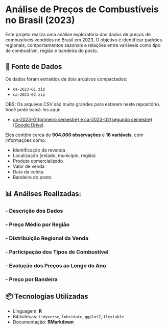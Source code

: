 # Análise de Preços de Combustíveis no Brasil (2023)

Este projeto realiza uma análise exploratória dos dados de preços de combustíveis vendidos no Brasil em 2023. O objetivo é identificar padrões regionais, comportamentos sazonais e relações entre variáveis como tipo de combustível, região e bandeira do posto.

## 📁 Fonte de Dados

Os dados foram extraídos de dois arquivos compactados:

- `ca-2023-01.zip`
- `ca-2023-02.zip`

OBS: Os arquivos CSV são muito grandes para estarem neste repositório. Você pode baixá-los aqui:

- [ca-2023-01(primeiro semestre) e ca-2023-02(segundo semestre) (Google Drive)](https://drive.google.com/drive/folders/1TSp6xCLFS0PwVoBWzBSeO5ZWuUUJADQG?usp=drive_link)

Eles contêm cerca de **904.000 observações** e **16 variáveis**, com informações como:

- Identificação da revenda
- Localização (estado, município, região)
- Produto comercializado
- Valor de venda
- Data da coleta
- Bandeira do posto

## 📊 Análises Realizadas:

### - Descrição dos Dados
### - Preço Médio por Região
### - Distribuição Regional da Venda
### - Participação dos Tipos de Combustível
### - Evolução dos Preços ao Longo do Ano
### - Preço por Bandeira

## 📦 Tecnologias Utilizadas

- Linguagem: **R**
- Bibliotecas: `tidyverse`, `lubridate`, `ggplot2`, `flextable`
- Documentação: **RMarkdown**
